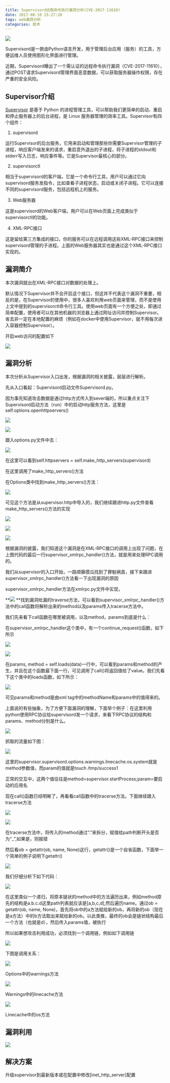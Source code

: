 ```yaml
---
title: Supervisord远程命令执行漏洞分析(CVE-2017-11610)
date: 2017-08-10 15:27:20
tags: web漏洞分析
categories: 技术
---
```


![](http://blog.nsfocus.net/wp-content/uploads/2017/08/timg.jpg)

Supervisord是一款由Python语言开发，用于管理后台应用（<span id="rlt_4">服务</span>）的工具，方便运维人员使用图形化界面进行管理。

近期，Supervisord曝出了一个需认证的远程命令执行漏洞（CVE-2017-11610），通过POST请求Supervisord管理界面恶意<span id="rlt_8">数据</span>，可以获取<span id="rlt_2">服务器</span><span id="rlt_10">操作</span>权限，存在严重的安全风险。

<!--more-->

## Supervisor介绍

[Supervisor](http://supervisord.org/) 是基于 Python 的进程管理工具，可以帮助我们更简单的启动、重启和停止服务器上的后台进程，是 Linux 服务器管理的效率工具。Supervisor有四个组件：

1. supervisord

运行Supervisor的后台服务，它用来启动和管理那些你需要Supervisor管理的子进程，响应客户端发来的请求，重启意外退出的子进程，将子进程的stdout和stderr写入日志，响应事件等。它是Supervisor最核心的部分。

2. supervisorctl

相当于supervisord的客户端，它是一个命令行工具，用户可以通过它向supervisord服务发指令，比如查看子进程状态，启动或关闭子进程。它可以连接不同的supervisord服务，包括远程机上的服务。

3. Web服务器

这是supervisord的Web客户端，用户可以在Web页面上完成类似于supervisorctl的功能。

4. XML-RPC接口

这是留给第三方集成的接口，你的服务可以在远程调用这些XML-RPC接口来控制supervisord管理的子进程。上面的Web服务器其实也是通过这个XML-RPC接口实现的。

## 漏洞简介

本次漏洞就出在XML-RPC接口对数据的处理上。

默认情况下Supervisor并不会开启这个接口，但这并不代表这个漏洞不重要，相反的是，在Supervisor的使用中，很多人喜欢利用web页面来管理，而不是使用上文中提到的supervisorctl命令行工具。使用web页面有一个方便之处，即通过简单配置，使用者可以在其他机器的浏览器上通过网址访问并控制Supervisor。省去非一定在本地配置的麻烦（例如在docker中使用Supervisor，就不用每次进入容器控制Supervisor）。

开启web访问的配置如下

![](http://blog.nsfocus.net/wp-content/uploads/2017/08/1-2.png)

## 漏洞分析

本次分析从Supervisor入口出发，根据漏洞的相关披露，层层进行解析。

先从入口看起：Supervisord启动文件Supervisord.py。

因为事先知道攻击数据是通过http方式传入到sever端的，所以重点关注下Supervisord启动方法（run）中的启动http服务方法，这里是self.options.openhttpservers()

![](http://blog.nsfocus.net/wp-content/uploads/2017/08/TIM截图20170810111649.png)

![](http://blog.nsfocus.net/wp-content/uploads/2017/08/TIM截图20170810111953.png)

跟入options.py文件中去：

![](http://blog.nsfocus.net/wp-content/uploads/2017/08/TIM截图20170810112027.png)

在这里可以看到self.httpservers = self.make_http_servers(supervisord)

在这里调用了make_http_servers()方法

在Options类中找到make_http_servers()方法：

![](http://blog.nsfocus.net/wp-content/uploads/2017/08/微信截图_20170810112048.png)

可见这个方法是从supervisor.http中导入的，我们继续跟进http.py文件查看make_http_servers()方法的实现

![](http://blog.nsfocus.net/wp-content/uploads/2017/08/TIM截图20170810115450.png)

![](http://blog.nsfocus.net/wp-content/uploads/2017/08/TIM截图20170810115513.png)

![](http://blog.nsfocus.net/wp-content/uploads/2017/08/TIM截图20170810115513.png)

根据漏洞的披露，我们知道这个漏洞是在XML-RPC接口的调用上出现了问题，在上图代码的最后一行supervisor_xmlrpc_handler()方法，就是用来处理RPC调用的。

我们从supervisor的入口开始，一路顺藤摸瓜找到了罪魁祸首，接下来跟进supervisor_xmlrpc_handler()方法看一下出现漏洞的原因

supervisor_xmlrpc_handler方法在xmlrpc.py文件中实现，

**![](http://blog.nsfocus.net/wp-content/uploads/2017/08/TIM截图20170810112309.png)
**找到漏洞纰漏的traverse方法，可以看到supervisor_xmlrpc_handler()方法中的call函数将解析出来的method以及params传入tracerse方法中。

我们先来看下call函数在哪里被调用，以及method，params到底是什么：

在supervisor_xmlrpc_handler这个类中，有一个continue_request()函数，如下所示

![](http://blog.nsfocus.net/wp-content/uploads/2017/08/TIM截图20170810112318.png)

![](http://blog.nsfocus.net/wp-content/uploads/2017/08/TIM截图20170810115513.png)

在params, method = self.loads(data)一行中，可以看到params和method的产生，并且在这个函数最下面一行，可见调用了call()将返回值给了value。我们先看下这个类中的loads函数，如下所示：

![](http://blog.nsfocus.net/wp-content/uploads/2017/08/TIM截图20170810112357.png)

可见params和method是由xml tag中的methodName和params中的值得来的。

上面说的有些抽象，为了方便下面漏洞的理解，下面举个例子：在这里利用python使用RPC协议给supervisord发一个请求，来看下RPC协议的结构和params、method分别是什么。

![](http://blog.nsfocus.net/wp-content/uploads/2017/08/2-3.png)

抓取的流量如下图：

![](http://blog.nsfocus.net/wp-content/uploads/2017/08/3-2.png)

这里的supervisor.supervisord.options.warnings.linecache.os.system就是method参数值，而param的值就是touch /tmp/success1

正常的交互中，这两个值往往是method=supervisor.startProcess;param=要启动的应用名

现在call()函数已经明晰了，再看看call函数中的tracerse方法。下面继续跟入tracerse方法

![](http://blog.nsfocus.net/wp-content/uploads/2017/08/TIM截图20170810112422.png)

![](http://blog.nsfocus.net/wp-content/uploads/2017/08/TIM截图20170810115513.png)

在tracerse方法中，将传入的method通过“.”来拆分，赋值给path判断开头是否为“_”,如果是，则报错

然后看ob = getattr(ob, name, None)这行，getattr()是一个自省函数，下面举一个简单的例子说明下getattr()

![](http://blog.nsfocus.net/wp-content/uploads/2017/08/4-2.png)

我们仔细分析下如下代码：

![](http://blog.nsfocus.net/wp-content/uploads/2017/08/微信截图_20170810112444-1.png)

在这里类似一个递归，将原本链状的method中的方法遍历出来，例如method原先的结构是a.b.c.d这里path列表就应该是[a,b,c,d],然后遍历name。通过ob = getattr(ob, name, None)，首先将ob中的a方法赋给新的ob，再将新的ob（现在是a方法）中的b方法取出来赋给新的ob。以此类推，最终的ob会是链状结构最后一个方法（也就是d），然后传入params值，被执行

所以如果想攻击利用成功，必须找到一个调用链，例如如下调用链

![](http://blog.nsfocus.net/wp-content/uploads/2017/08/微信截图_20170810112456.png)

下图是调用关系：

![](http://blog.nsfocus.net/wp-content/uploads/2017/08/5-2.png)

Options中的warnings方法

![](http://blog.nsfocus.net/wp-content/uploads/2017/08/6-2.png)

Warnings中的linecache方法

![](http://blog.nsfocus.net/wp-content/uploads/2017/08/7-2.png)

Linecache中的os方法

## 漏洞利用

![](http://blog.nsfocus.net/wp-content/uploads/2017/08/8-2.png)

## 解决方案

升级supervisor到最新版本或在配置中修改[inet_http_server]配置